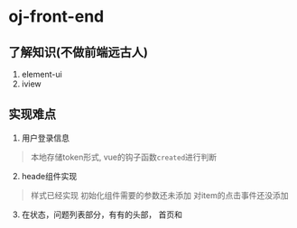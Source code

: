 # oj-front-end

## 了解知识(不做前端远古人)
1. element-ui
2. iview

## 实现难点
1. 用户登录信息
>  本地存储token形式, vue的钩子函数`created`进行判断

2. heade组件实现
> 样式已经实现
> 初始化组件需要的参数还未添加
> 对item的点击事件还没添加

3. 在状态，问题列表部分，有有的头部， 首页和
